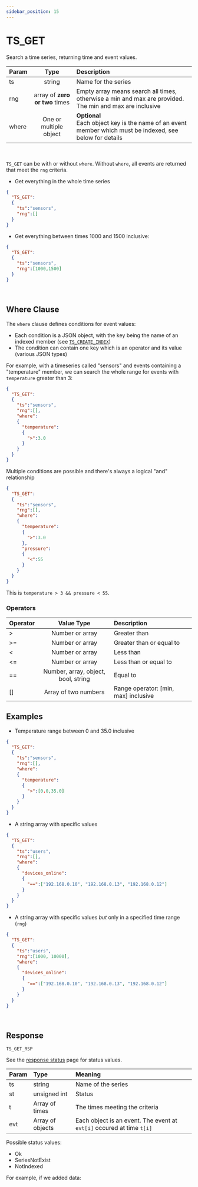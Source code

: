 ```yaml
---
sidebar_position: 15
---
```


# TS_GET
Search a time series, returning time and event values.


|Param|Type|Description|
|:---|:---:|:---|
|ts|string|Name for the series|
|rng|array of **zero or two** times|Empty array means search all times, otherwise a min and max are provided. The min and max are inclusive|
|where|One or multiple object|**Optional** <br/>Each object key is the name of an event member which must be indexed, see below for details|

<br/>

`TS_GET` can be with or without `where`. Without `where`, all events are returned that meet the `rng` criteria.

- Get everything in the whole time series

```json
{
  "TS_GET":
  {
    "ts":"sensors",
    "rng":[]
  }
}
```

- Get everything between times 1000 and 1500 inclusive:

```json
{
  "TS_GET":
  {
    "ts":"sensors",
    "rng":[1000,1500]
  }
}
```

<br/>

## Where Clause
The `where` clause defines conditions for event values:

- Each condition is a JSON object, with the key being the name of an indexed member (see [`TS_CREATE_INDEX`](./ts-create-index.md))
- The condition can contain one key which is an operator and its value (various JSON types)

For example, with a timeseries called "sensors" and events containing a "temperature" member, we can search the whole range for events with `temperature` greater than 3:

```json
{
  "TS_GET":
  {
    "ts":"sensors",
    "rng":[],
    "where":
    {
      "temperature":
      {
        ">":3.0
      }
    }
  }
}
```

Multiple conditions are possible and there's always a logical "and" relationship


```json
{
  "TS_GET":
  {
    "ts":"sensors",
    "rng":[],
    "where":
    {
      "temperature":
      {
        ">":3.0
      },
      "pressure":
      {
        "<":55
      }
    }
  }
}
```

This is `temperature > 3 && pressure < 55`.


### Operators
|Operator|Value Type|Description|
|:---|:---:|:---|
|>|Number or array|Greater than|
|>=|Number or array|Greater than or equal to|
|<|Number or array|Less than|
|<=|Number or array|Less than or equal to|
|==|Number, array, object, bool, string|Equal to|
|[]|Array of two numbers|Range operator: [min, max] inclusive|


## Examples

- Temperature range between 0 and 35.0 inclusive

```json
{
  "TS_GET":
  {
    "ts":"sensors",
    "rng":[],
    "where":
    {
      "temperature":
      {
        ">":[0.0,35.0]
      }
    }
  }
}
```


- A string array with specific values


```json
{
  "TS_GET":
  {
    "ts":"users",
    "rng":[],
    "where":
    {
      "devices_online":
      {
        "==":["192.168.0.10", "192.168.0.13", "192.168.0.12"]
      }
    }
  }
}
```


- A string array with specific values _but_ only in a specified time range (`rng`)


```json
{
  "TS_GET":
  {
    "ts":"users",
    "rng":[1000, 10000],
    "where":
    {
      "devices_online":
      {
        "==":["192.168.0.10", "192.168.0.13", "192.168.0.12"]
      }
    }
  }
}
```

<br/>


## Response

`TS_GET_RSP`

See the [response status](./../TS-Statuses) page for status values.


|Param|Type|Meaning|
|:---|:---|:---|
|ts|string|Name of the series|
|st|unsigned int|Status|
|t|Array of times|The times meeting the criteria|
|evt|Array of objects|Each object is an event. The event at `evt[i]` occured at time `t[i]`|


Possible status values:

- Ok
- SeriesNotExist
- NotIndexed


For example, if we added data:

```json

```